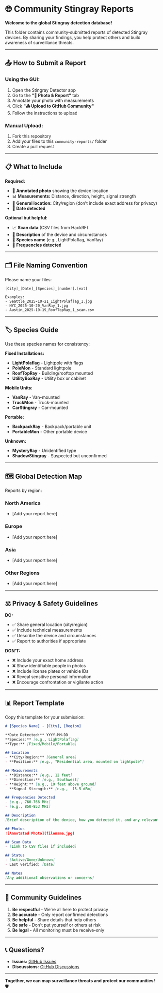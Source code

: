 # 🌐 Community Stingray Reports

**Welcome to the global Stingray detection database!**

This folder contains community-submitted reports of detected Stingray devices. By sharing your findings, you help protect others and build awareness of surveillance threats.

---

## 📤 How to Submit a Report

### Using the GUI:
1. Open the Stingray Detector app
2. Go to the **"📸 Photo & Report"** tab
3. Annotate your photo with measurements
4. Click **"📤 Upload to GitHub Community"**
5. Follow the instructions to upload

### Manual Upload:
1. Fork this repository
2. Add your files to this `community-reports/` folder
3. Create a pull request

---

## 📋 What to Include

**Required:**
- 📸 **Annotated photo** showing the device location
- 📊 **Measurements:** Distance, direction, height, signal strength
- 📍 **General location:** City/region (don't include exact address for privacy)
- 📅 **Date detected**

**Optional but helpful:**
- 📈 **Scan data** (CSV files from HackRF)
- 📝 **Description** of the device and circumstances
- 🎯 **Species name** (e.g., LightPolaflag, VanRay)
- 🔢 **Frequencies detected**

---

## 🗂️ File Naming Convention

Please name your files:
```
[City]_[Date]_[Species]_[number].[ext]

Examples:
- Seattle_2025-10-21_LightPolaflag_1.jpg
- NYC_2025-10-20_VanRay_1.jpg
- Austin_2025-10-19_RoofTopRay_1_scan.csv
```

---

## 🏷️ Species Guide

Use these species names for consistency:

**Fixed Installations:**
- **LightPolaflag** - Lightpole with flags
- **PoleMon** - Standard lightpole
- **RoofTopRay** - Building/rooftop mounted
- **UtilityBoxRay** - Utility box or cabinet

**Mobile Units:**
- **VanRay** - Van-mounted
- **TruckMon** - Truck-mounted
- **CarStingray** - Car-mounted

**Portable:**
- **BackpackRay** - Backpack/portable unit
- **PortableMon** - Other portable device

**Unknown:**
- **MysteryRay** - Unidentified type
- **ShadowStingray** - Suspected but unconfirmed

---

## 🗺️ Global Detection Map

Reports by region:

### North America
- [Add your report here]

### Europe
- [Add your report here]

### Asia
- [Add your report here]

### Other Regions
- [Add your report here]

---

## ⚖️ Privacy & Safety Guidelines

**DO:**
- ✅ Share general location (city/region)
- ✅ Include technical measurements
- ✅ Describe the device and circumstances
- ✅ Report to authorities if appropriate

**DON'T:**
- ❌ Include your exact home address
- ❌ Show identifiable people in photos
- ❌ Include license plates or vehicle IDs
- ❌ Reveal sensitive personal information
- ❌ Encourage confrontation or vigilante action

---

## 📊 Report Template

Copy this template for your submission:

```markdown
# [Species Name] - [City], [Region]

**Date Detected:** YYYY-MM-DD
**Species:** [e.g., LightPolaflag]
**Type:** [Fixed/Mobile/Portable]

## Location
- **City/Region:** [General area]
- **Position:** [e.g., "Residential area, mounted on lightpole"]

## Measurements
- **Distance:** [e.g., 12 feet]
- **Direction:** [e.g., Southwest]
- **Height:** [e.g., 10 feet above ground]
- **Signal Strength:** [e.g., -15.5 dBm]

## Frequencies Detected
- [e.g., 760-766 MHz]
- [e.g., 850-853 MHz]

## Description
[Brief description of the device, how you detected it, and any relevant circumstances]

## Photos
![Annotated Photo](filename.jpg)

## Scan Data
- [Link to CSV files if included]

## Status
- [Active/Gone/Unknown]
- Last verified: [Date]

## Notes
[Any additional observations or concerns]
```

---

## 🤝 Community Guidelines

1. **Be respectful** - We're all here to protect privacy
2. **Be accurate** - Only report confirmed detections
3. **Be helpful** - Share details that help others
4. **Be safe** - Don't put yourself or others at risk
5. **Be legal** - All monitoring must be receive-only

---

## 📞 Questions?

- **Issues:** [GitHub Issues](https://github.com/aimarketingflow/stingray-detector-relative-positional-locator/issues)
- **Discussions:** [GitHub Discussions](https://github.com/aimarketingflow/stingray-detector-relative-positional-locator/discussions)

---

**Together, we can map surveillance threats and protect our communities!** 🛡️
